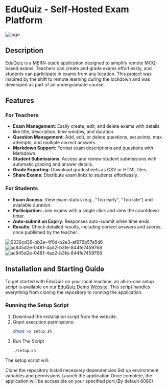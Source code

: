 # EduQuiz - Self-Hosted Exam Platform

![logo](https://github.com/user-attachments/assets/88b1010b-b45c-4b61-adc2-17091a1e0494)


## Description

EduQuiz is a MERN-stack application designed to simplify remote MCQ-based exams. Teachers can create and grade exams effortlessly, and students can participate in exams from any location. This project was inspired by the shift to remote learning during the lockdown and was developed as part of an undergraduate course.

## Features

### For Teachers
- **Exam Management**: Easily create, edit, and delete exams with details like title, description, time window, and duration.
- **Question Management**: Add, edit, or delete questions, set points, max attempts, and multiple correct answers.
- **Markdown Support**: Format exam descriptions and questions with Markdown.
- **Student Submissions**: Access and review student submissions with automatic grading and answer details.
- **Grade Exporting**: Download gradesheets as CSV or HTML files.
- **Share Exams**: Distribute exam links to students effortlessly.

### For Students
- **Exam Access**: View exam status (e.g., "Too early", "Too late") and available duration.
- **Participation**: Join exams with a single click and view the countdown timer.
- **Auto-submit on Expiry**: Responses auto-submit when time ends.
- **Results**: Check detailed results, including correct answers and scores, once published by the teacher.

![6336cd36-bb2e-4f0d-b2e3-af976b57a5d6](https://github.com/user-attachments/assets/50c8766b-fda2-4374-8131-9ff9c3b08590)
![ac845d2e-0481-4ad2-b3fe-844fe7459768](https://github.com/user-attachments/assets/680922dd-df01-4039-b590-98dc93450f2d)
![ac845d2e-0481-4ad2-b3fe-844fe7459768](https://github.com/user-attachments/assets/e390e125-fb00-441d-83d1-e20083ea9141)


## Installation and Starting Guide

To get started with EduQuiz on your local machine, an all-in-one setup script is available on our [EduQuiz Demo Website](https://lr7garmi.github.io/MiniProject2_Website/). This script handles everything from cloning the repository to running the application.

### Running the Setup Script

1. Download the installation script from the website.
2. Grant execution permissions:
   ```bash
   chmod +x setup.sh
   ```
3. Run The Script
   ```bash
   ./setup.sh
   ```
The setup script will:

Clone the repository
Install necessary dependencies
Set up environment variables and permissions
Launch the application
Once complete, the application will be accessible on your specified port.(By default 8080)
